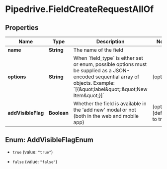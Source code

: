 # Pipedrive.FieldCreateRequestAllOf

## Properties

Name | Type | Description | Notes
------------ | ------------- | ------------- | -------------
**name** | **String** | The name of the field | 
**options** | **String** | When &#x60;field_type&#x60; is either set or enum, possible options must be supplied as a JSON-encoded sequential array of objects. Example: &#x60;[{\&quot;label\&quot;:\&quot;New Item\&quot;}]&#x60; | [optional] 
**addVisibleFlag** | **Boolean** | Whether the field is available in the &#39;add new&#39; modal or not (both in the web and mobile app) | [optional] [default to true]



## Enum: AddVisibleFlagEnum


* `true` (value: `"true"`)

* `false` (value: `"false"`)




